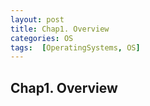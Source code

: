 ```yaml
---
layout: post
title: Chap1. Overview
categories: OS
tags:  [OperatingSystems, OS]
---
```


## Chap1. Overview